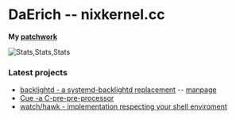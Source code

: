 # DaErich -- nixkernel.cc

__My [patchwork](https://github.com/daerich/patchwork)__

![Stats,Stats,Stats](https://github-readme-stats.vercel.app/api/top-langs/?username=daerich&exclude_repo=daerich.github.io.old,Payday-Left-Handed-Mod)
### Latest projects

- [backlightd - a systemd-backlightd replacement](https://github.com/daerich/backlightd) -- [manpage](https://nixkernel.cc/man/backlightctl.html)
- [Cue -a C-pre-pre-processor](https://github.com/daerich/Cue)
- [watch/hawk - implementation respecting your shell enviroment](https://github.com/daerich/watch)
